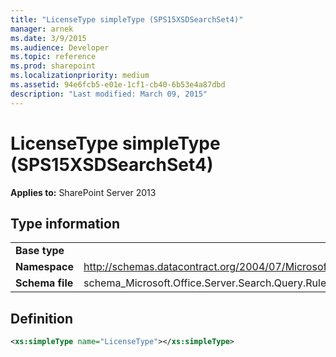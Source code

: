 ```yaml
---
title: "LicenseType simpleType (SPS15XSDSearchSet4)"
manager: arnek
ms.date: 3/9/2015
ms.audience: Developer
ms.topic: reference
ms.prod: sharepoint
ms.localizationpriority: medium
ms.assetid: 94e6fcb5-e01e-1cf1-cb40-6b53e4a87dbd
description: "Last modified: March 09, 2015"
---
```


# LicenseType simpleType (SPS15XSDSearchSet4)

**Applies to:** SharePoint Server 2013
  
## Type information

|||
|:-----|:-----|
|**Base type** <br/> ||
|**Namespace** <br/> |http://schemas.datacontract.org/2004/07/Microsoft.Office.Server.Search.Query.Rules  <br/> |
|**Schema file** <br/> |schema_Microsoft.Office.Server.Search.Query.Rules.xsd  <br/> |
   
## Definition

```XML
<xs:simpleType name="LicenseType"></xs:simpleType>

```


